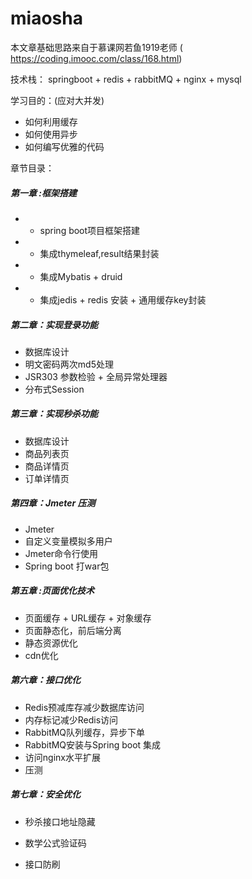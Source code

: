 # miaosha
本文章基础思路来自于慕课网若鱼1919老师 ( https://coding.imooc.com/class/168.html)

技术栈： springboot + redis + rabbitMQ + nginx + mysql

学习目的：(应对大并发) 

+ 如何利用缓存
+ 如何使用异步
+ 如何编写优雅的代码

章节目录：

##### 第一章 :框架搭建

+ + spring boot项目框架搭建

+ - 集成thymeleaf,result结果封装
+ - 集成Mybatis + druid
+ - 集成jedis + redis 安装 + 通用缓存key封装

##### 第二章：实现登录功能

+ 数据库设计
+ 明文密码两次md5处理
+ JSR303 参数检验  + 全局异常处理器
+ 分布式Session

##### 第三章：实现秒杀功能

+ 数据库设计
+ 商品列表页
+ 商品详情页
+ 订单详情页

##### 第四章：Jmeter 压测

+ Jmeter 
+ 自定义变量模拟多用户
+ Jmeter命令行使用
+ Spring boot 打war包

##### 第五章 :页面优化技术

+ 页面缓存 + URL缓存 + 对象缓存
+ 页面静态化，前后端分离
+ 静态资源优化
+ cdn优化

##### 第六章：接口优化

+ Redis预减库存减少数据库访问
+ 内存标记减少Redis访问
+ RabbitMQ队列缓存，异步下单
+ RabbitMQ安装与Spring boot 集成
+ 访问nginx水平扩展
+ 压测

##### 第七章：安全优化

+ 秒杀接口地址隐藏

+ 数学公式验证码

+ 接口防刷

  



